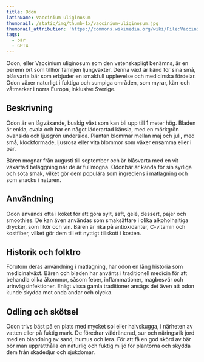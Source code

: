 ```yaml
---
title: Odon
latinName: Vaccinium uliginosum
thumbnail: /static/img/thumb-1x/vaccinium-uliginosum.jpg
thumbnail_attribution: 'https://commons.wikimedia.org/wiki/File:Vaccinium_uliginosum_fruit.jpg'
tags:
  - bär
  - GPT4
---
```


Odon, eller Vaccinium uliginosum som den vetenskapligt benämns, är en perenn ört som tillhör familjen ljungväxter. Denna växt är känd för sina små, blåsvarta bär som erbjuder en smakfull upplevelse och medicinska fördelar. Odon växer naturligt i fuktiga och sumpiga områden, som myrar, kärr och våtmarker i norra Europa, inklusive Sverige.

## Beskrivning

Odon är en lågväxande, buskig växt som kan bli upp till 1 meter hög. Bladen är enkla, ovala och har en något läderartad känsla, med en mörkgrön ovansida och ljusgrön undersida. Plantan blommar mellan maj och juli, med små, klockformade, ljusrosa eller vita blommor som växer ensamma eller i par.

Bären mognar från augusti till september och är blåsvarta med en vit vaxartad beläggning när de är fullmogna. Odonbär är kända för sin syrliga och söta smak, vilket gör dem populära som ingrediens i matlagning och som snacks i naturen.

## Användning

Odon används ofta i köket för att göra sylt, saft, gelé, dessert, pajer och smoothies. De kan även användas som smaksättare i olika alkoholhaltiga drycker, som likör och vin. Bären är rika på antioxidanter, C-vitamin och kostfiber, vilket gör dem till ett nyttigt tillskott i kosten.

## Historik och folktro

Förutom deras användning i matlagning, har odon en lång historia som medicinalväxt. Bären och bladen har använts i traditionell medicin för att behandla olika åkommor, såsom feber, inflammationer, magbesvär och urinvägsinfektioner. Enligt vissa gamla traditioner ansågs det även att odon kunde skydda mot onda andar och olycka.

## Odling och skötsel

Odon trivs bäst på en plats med mycket sol eller halvskugga, i närheten av vatten eller på fuktig mark. De föredrar väldränerad, sur och näringsrik jord med en blandning av sand, humus och lera. För att få en god skörd av bär bör man upprätthålla en naturlig och fuktig miljö för plantorna och skydda dem från skadedjur och sjukdomar.
